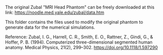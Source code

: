The original Zubal "MRI Head Phantom" can be freely downloaded at this link: https://noodle.med.yale.edu/zubal/data.htm

This folder contains the files used to modify the original phantom to generate data for the numerical simulations.


Reference:
Zubal, I. G., Harrell, C. R., Smith, E. O., Rattner, Z., Gindi, G., & Hoffer, P. B. (1994). Computerized three-dimensional segmented human anatomy. Medical Physics, 21(2), 299–302. https://doi.org/10.1118/1.597290
